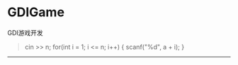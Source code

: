 # GDIGame
GDI游戏开发
>    cin >> n;
>    for(int i = 1; i <= n; i++) {
>        scanf("%d", a + i);
>    }
***
